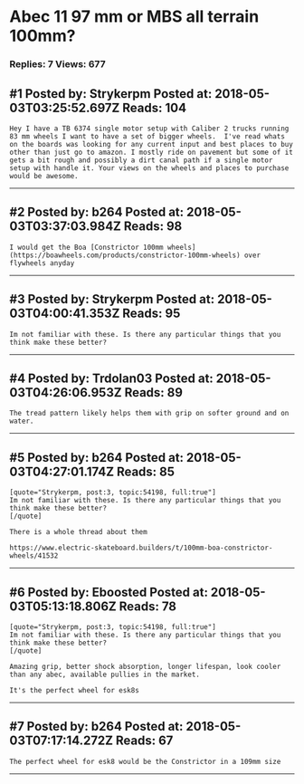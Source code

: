 # Abec 11 97 mm or MBS all terrain 100mm?

### Replies: 7 Views: 677

## \#1 Posted by: Strykerpm Posted at: 2018-05-03T03:25:52.697Z Reads: 104

```
Hey I have a TB 6374 single motor setup with Caliber 2 trucks running 83 mm wheels I want to have a set of bigger wheels.  I've read whats on the boards was looking for any current input and best places to buy other than just go to amazon. I mostly ride on pavement but some of it gets a bit rough and possibly a dirt canal path if a single motor setup with handle it. Your views on the wheels and places to purchase would be awesome.
```

---
## \#2 Posted by: b264 Posted at: 2018-05-03T03:37:03.984Z Reads: 98

```
I would get the Boa [Constrictor 100mm wheels](https://boawheels.com/products/constrictor-100mm-wheels) over flywheels anyday
```

---
## \#3 Posted by: Strykerpm Posted at: 2018-05-03T04:00:41.353Z Reads: 95

```
Im not familiar with these. Is there any particular things that you think make these better?
```

---
## \#4 Posted by: Trdolan03 Posted at: 2018-05-03T04:26:06.953Z Reads: 89

```
The tread pattern likely helps them with grip on softer ground and on water.
```

---
## \#5 Posted by: b264 Posted at: 2018-05-03T04:27:01.174Z Reads: 85

```
[quote="Strykerpm, post:3, topic:54198, full:true"]
Im not familiar with these. Is there any particular things that you think make these better?
[/quote]

There is a whole thread about them

https://www.electric-skateboard.builders/t/100mm-boa-constrictor-wheels/41532
```

---
## \#6 Posted by: Eboosted Posted at: 2018-05-03T05:13:18.806Z Reads: 78

```
[quote="Strykerpm, post:3, topic:54198, full:true"]
Im not familiar with these. Is there any particular things that you think make these better?
[/quote]

Amazing grip, better shock absorption, longer lifespan, look cooler than any abec, available pullies in the market. 

It's the perfect wheel for esk8s
```

---
## \#7 Posted by: b264 Posted at: 2018-05-03T07:17:14.272Z Reads: 67

```
The perfect wheel for esk8 would be the Constrictor in a 109mm size
```

---
